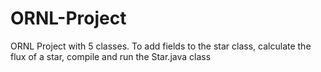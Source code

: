 # ORNL-Project
ORNL Project with 5 classes.
To add fields to the star class, calculate the flux of a star, compile and run the Star.java class

